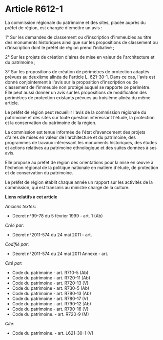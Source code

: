# Article R612-1

La commission régionale du patrimoine et des sites, placée auprès du préfet de région, est chargée d'émettre un avis : 

1° Sur les demandes de classement ou d'inscription d'immeubles au titre des monuments historiques ainsi que sur les
propositions de classement ou d'inscription dont le préfet de région prend l'initiative ; 

2° Sur les projets de création d'aires de mise en valeur de l'architecture et du patrimoine ; 

3° Sur les propositions de création de périmètres de protection adaptés prévues au deuxième alinéa de l'article L. 621-30-1.
Dans ce cas, l'avis est donné conjointement à l'avis sur la proposition d'inscription ou de classement de l'immeuble non
protégé auquel se rapporte ce périmètre. Elle peut aussi donner un avis sur les propositions de modification des périmètres
de protection existants prévues au troisième alinéa du même article. 

Le préfet de région peut recueillir l'avis de la commission régionale du patrimoine et des sites sur toute question
intéressant l'étude, la protection et la conservation du patrimoine de la région. 

La commission est tenue informée de l'état d'avancement des projets d'aires de mises en valeur de l'architecture et du
patrimoine, des programmes de travaux intéressant les monuments historiques, des études et actions relatives au patrimoine
ethnologique et des suites données à ses avis. 

Elle propose au préfet de région des orientations pour la mise en œuvre à l'échelon régional de la politique nationale en
matière d'étude, de protection et de conservation du patrimoine. 

Le préfet de région établit chaque année un rapport sur les activités de la commission, qui est transmis au ministre chargé
de la culture.

**Liens relatifs à cet article**

_Anciens textes_:

  - Décret n°99-78 du 5 février 1999 - art. 1 (Ab)

_Créé par_:

  - Décret n°2011-574 du 24 mai 2011  - art.

_Codifié par_:

  - Décret n°2011-574 du 24 mai 2011 Annexe - art.

_Cité par_:

  - Code du patrimoine - art. R710-5 (Ab)
  - Code du patrimoine - art. R720-11 (Ab)
  - Code du patrimoine - art. R720-13 (V)
  - Code du patrimoine - art. R730-5 (Ab)
  - Code du patrimoine - art. R780-13 (Ab)
  - Code du patrimoine - art. R780-17 (V)
  - Code du patrimoine - art. R790-12 (Ab)
  - Code du patrimoine - art. R790-16 (V)
  - Code du patrimoine. - art. R720-9 (M)

_Cite_:

  - Code du patrimoine. - art. L621-30-1 (V)
